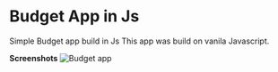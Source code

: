# Budget App in Js
 Simple Budget app build in Js
This app was build on vanila Javascript.

**Screenshots**
![Budget app](https://i.imgur.com/KD3ACs0.png)